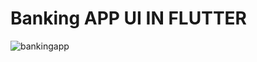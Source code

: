 # Banking APP UI IN FLUTTER
![bankingapp](https://github.com/user-attachments/assets/234d2063-f0ec-4bec-a185-6df56373b955)

